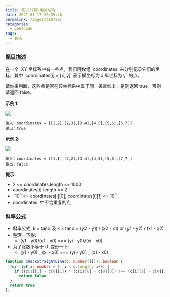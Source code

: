 ```yaml
---
title: 第1232题-缀点成线
date: 2021-01-17 20:59:46
permalink: /pages/b18730/
categories:
  - LeetCode
tags:
  - 算法
---
```


### [题目描述](https://leetcode-cn.com/problems/last-stone-weight/)

在一个  <span class="span-shadow">XY</span> 坐标系中有一些点，我们用数组  <span class="span-shadow">coordinates</span>  来分别记录它们的坐标，其中  <span class="span-shadow">coordinates[i] = [x, y]</span>  表示横坐标为 <span class="span-shadow">x</span> 纵坐标为 <span class="span-shadow">y</span>  的点。

请你来判断，这些点是否在该坐标系中属于同一条直线上，是则返回 <span class="span-shadow">true</span>，否则请返回 <span class="span-shadow">false</span>。

<!-- more -->

**示例 1:**

<img src="https://cdn.jsdelivr.net/gh/yao-zhixiang/CDN/images/leetcode/check-if-it-is-a-straight-line-1.jpg" />

```
输入：coordinates = [[1,2],[2,3],[3,4],[4,5],[5,6],[6,7]]
输出：true
```

**示例 2:**

<img src="https://cdn.jsdelivr.net/gh/yao-zhixiang/CDN/images/leetcode/check-if-it-is-a-straight-line-2.jpg" />

```
输入：coordinates = [[1,1],[2,2],[3,4],[4,5],[5,6],[7,7]]
输出：false
```

**提示:**

- <span class="span-shadow">2 <= coordinates.length <= 1000</span>
- <span class="span-shadow">coordinates[i].length == 2</span>
- <span class="span-shadow">-10<sup>4</sup> <= coordinates[i][0], coordinates[i][1] <= 10<sup>4</sup></span>
- <span class="span-shadow">coordinates</span>  中不含重复的点

### 斜率公式

- 斜率公式: k = tanα 及 k = tanα = (y2 - y1) / (x2 - x1) or (y1 - y2) / (x1 - x2)
- 整理一下得:
  - (y1 - y0)/(x1 - x0) === (yi - y0)/(xi - x0)
- 为了除数不等于 0 ,变形一下:
  - (y1 - y0) _ (xi - x0) === (yi - y0) _ (x1 - x0)

```TypeScript
function checkStraightLine(c: number[][]): boolean {
  for (let i: number = 1; i < c.length; i++) {
    if ((c[1][1] - c[0][1]) * (c[i][0] - c[0][0]) !== (c[i][1] - c[0][1]) * (c[1][0] - c[0][0]))
      return false
  }
  return true
};
```
